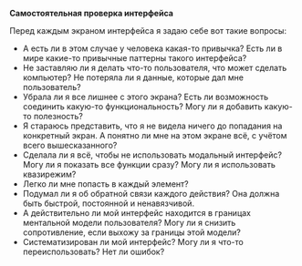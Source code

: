 **Самостоятельная проверка интерфейса**

Перед каждым экраном интерфейса я задаю себе вот такие вопросы:

- А есть ли в этом случае у человека какая-то привычка? Есть ли в мире какие-то привычные паттерны такого интерфейса?
- Не заставляю ли я делать что-то пользователя, что может сделать компьютер? Не потеряла ли я данные, которые дал мне пользователь?
- Убрала ли я все лишнее с этого экрана? Есть ли возможность соединить какую-то функциональность? Могу ли я добавить какую-то полезность?
- Я стараюсь представить, что я не видела ничего до попадания на конкретный экран. А понятно ли мне на этом экране всё, с учётом всего вышесказанного?
- Сделала ли я всё, чтобы не использовать модальный интерфейс? Могу ли я показать все функции сразу? Могу ли я использовать квазирежим?
- Легко ли мне попасть в каждый элемент?
- Подумал ли я об обратной связи каждого действия? Она должна быть быстрой, постоянной и ненавязчивой.
- А действительно ли мой интерфейс находится в границах ментальной модели пользователя? Могу ли я снизить сопротивление, если выхожу за границы этой модели?
- Систематизирован ли мой интерфейс? Могу ли я что-то переиспользовать? Нет ли ошибок?
